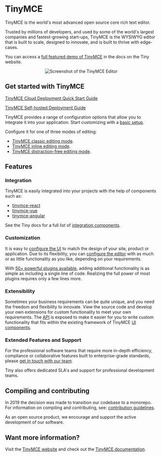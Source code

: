 # TinyMCE

TinyMCE is the world's most advanced open source core rich text editor.

Trusted by millions of developers, and used by some of the world's largest companies and fastest-growing start-ups, TinyMCE is the WYSIWYG editor that is built to scale, designed to innovate, and is built to thrive with edge-cases.

You can access a [full featured demo of TinyMCE](https://www.tiny.cloud/docs/demo/full-featured/) in the docs on the Tiny website.

<p align="center">
  <img alt="Screenshot of the TinyMCE Editor" src="https://www.tiny.cloud/storage/github-readme-images/tinymce-editor.png"\>
</p>

## Get started with TinyMCE

[TinyMCE Cloud Deployment Quick Start Guide](https://www.tiny.cloud/docs/quick-start/)

[TinyMCE Self-hosted Deployment Guide](https://www.tiny.cloud/docs/general-configuration-guide/advanced-install/)

TinyMCE provides a range of configuration options that allow you to integrate it into your application. Start customizing with a [basic setup](https://www.tiny.cloud/docs/general-configuration-guide/basic-setup/).

Configure it for one of three modes of editing:

- [TinyMCE classic editing mode](https://www.tiny.cloud/docs/general-configuration-guide/use-tinymce-classic/).
- [TinyMCE inline editing mode](https://www.tiny.cloud/docs/general-configuration-guide/use-tinymce-inline/).
- [TinyMCE distraction-free editing mode](https://www.tiny.cloud/docs/general-configuration-guide/use-tinymce-distraction-free/).

## Features

### Integration

TinyMCE is easily integrated into your projects with the help of components such as:

- [tinymce-react](https://github.com/tinymce/tinymce-react)
- [tinymce-vue](https://github.com/tinymce/tinymce-vue)
- [tinymce-angular](https://github.com/tinymce/tinymce-angular)

See the Tiny docs for a full list of [integration components](https://www.tiny.cloud/docs/integrations/).

### Customization

It is easy to [configure the UI](https://www.tiny.cloud/docs/general-configuration-guide/customize-ui/) to match the design of your site, product or application. Due to its flexibility, you can [configure the editor](https://www.tiny.cloud/docs/general-configuration-guide/basic-setup/) with as much or as little functionality as you like, depending on your requirements.

With [50+ powerful plugins available](https://www.tiny.cloud/apps/), adding additional functionality is as simple as including a single line of code. Realizing the full power of most plugins requires only a few lines more.

### Extensibility

Sometimes your business requirements can be quite unique, and you need the freedom and flexibility to innovate. View the source code and develop your own extensions for custom functionality to meet your own requirements. The [API](https://www.tiny.cloud/docs/api/) is exposed to make it easier for you to write custom functionality that fits within the existing framework of TinyMCE [UI components](https://www.tiny.cloud/docs/ui-components/).

### Extended Features and Support

For the professional software teams that require more in-depth efficiency, compliance or collaborative features built to enterprise-grade standards, please [get in touch with our team](https://www.tiny.cloud/contact/).

Tiny also offers dedicated SLA's and support for professional development teams.

## Compiling and contributing

In 2019 the decision was made to transition our codebase to a monorepo. For information on compiling and contributing, see: [contribution guidelines](https://github.com/tinymce/tinymce/blob/master/CONTRIBUTING.md).

As an open source product, we encourage and support the active development of our software.

## Want more information?

Visit the [TinyMCE website](https://tiny.cloud/) and check out the [TinyMCE documentation](https://www.tiny.cloud/docs/).
